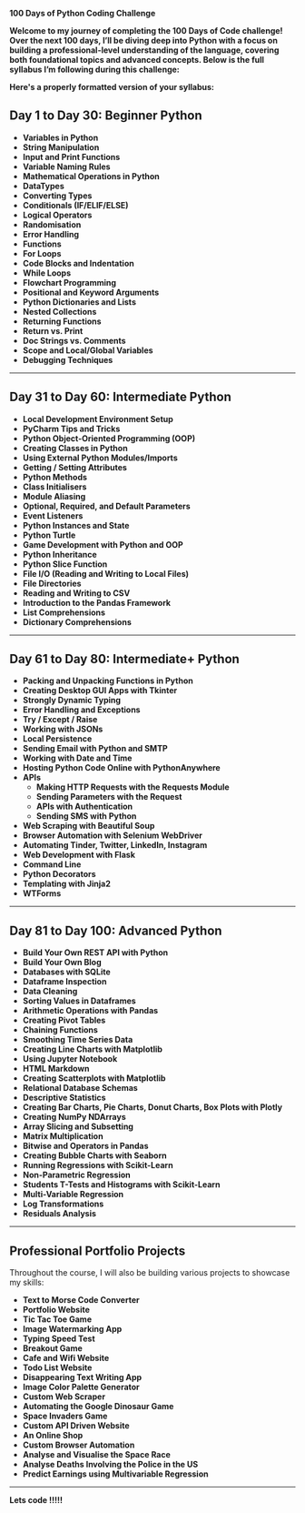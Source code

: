 **100 Days of Python Coding Challenge**

**Welcome to my journey of completing the 100 Days of Code challenge! Over the next 100 days, I’ll be diving deep into Python with a focus on building a professional-level understanding of the language, covering both foundational topics and advanced concepts. Below is the full syllabus I’m following during this challenge:**


**Here's a properly formatted version of your syllabus:**

## Day 1 to Day 30: Beginner Python

- **Variables in Python**
- **String Manipulation**
- **Input and Print Functions**
- **Variable Naming Rules**
- **Mathematical Operations in Python**
- **DataTypes**
- **Converting Types**
- **Conditionals (IF/ELIF/ELSE)**
- **Logical Operators**
- **Randomisation**
- **Error Handling**
- **Functions**
- **For Loops**
- **Code Blocks and Indentation**
- **While Loops**
- **Flowchart Programming**
- **Positional and Keyword Arguments**
- **Python Dictionaries and Lists**
- **Nested Collections**
- **Returning Functions**
- **Return vs. Print**
- **Doc Strings vs. Comments**
- **Scope and Local/Global Variables**
- **Debugging Techniques**

---

## Day 31 to Day 60: Intermediate Python

- **Local Development Environment Setup**
- **PyCharm Tips and Tricks**
- **Python Object-Oriented Programming (OOP)**
- **Creating Classes in Python**
- **Using External Python Modules/Imports**
- **Getting / Setting Attributes**
- **Python Methods**
- **Class Initialisers**
- **Module Aliasing**
- **Optional, Required, and Default Parameters**
- **Event Listeners**
- **Python Instances and State**
- **Python Turtle**
- **Game Development with Python and OOP**
- **Python Inheritance**
- **Python Slice Function**
- **File I/O (Reading and Writing to Local Files)**
- **File Directories**
- **Reading and Writing to CSV**
- **Introduction to the Pandas Framework**
- **List Comprehensions**
- **Dictionary Comprehensions**

---

## Day 61 to Day 80: Intermediate+ Python

- **Packing and Unpacking Functions in Python**
- **Creating Desktop GUI Apps with Tkinter**
- **Strongly Dynamic Typing**
- **Error Handling and Exceptions**
- **Try / Except / Raise**
- **Working with JSONs**
- **Local Persistence**
- **Sending Email with Python and SMTP**
- **Working with Date and Time**
- **Hosting Python Code Online with PythonAnywhere**
- **APIs**
  - **Making HTTP Requests with the Requests Module**
  - **Sending Parameters with the Request**
  - **APIs with Authentication**
  - **Sending SMS with Python**
- **Web Scraping with Beautiful Soup**
- **Browser Automation with Selenium WebDriver**
- **Automating Tinder, Twitter, LinkedIn, Instagram**
- **Web Development with Flask**
- **Command Line**
- **Python Decorators**
- **Templating with Jinja2**
- **WTForms**

---

## Day 81 to Day 100: Advanced Python

- **Build Your Own REST API with Python**
- **Build Your Own Blog**
- **Databases with SQLite**
- **Dataframe Inspection**
- **Data Cleaning**
- **Sorting Values in Dataframes**
- **Arithmetic Operations with Pandas**
- **Creating Pivot Tables**
- **Chaining Functions**
- **Smoothing Time Series Data**
- **Creating Line Charts with Matplotlib**
- **Using Jupyter Notebook**
- **HTML Markdown**
- **Creating Scatterplots with Matplotlib**
- **Relational Database Schemas**
- **Descriptive Statistics**
- **Creating Bar Charts, Pie Charts, Donut Charts, Box Plots with Plotly**
- **Creating NumPy NDArrays**
- **Array Slicing and Subsetting**
- **Matrix Multiplication**
- **Bitwise and Operators in Pandas**
- **Creating Bubble Charts with Seaborn**
- **Running Regressions with Scikit-Learn**
- **Non-Parametric Regression**
- **Students T-Tests and Histograms with Scikit-Learn**
- **Multi-Variable Regression**
- **Log Transformations**
- **Residuals Analysis**

---

## Professional Portfolio Projects

Throughout the course, I will also be building various projects to showcase my skills:

- **Text to Morse Code Converter**
- **Portfolio Website**
- **Tic Tac Toe Game**
- **Image Watermarking App**
- **Typing Speed Test**
- **Breakout Game**
- **Cafe and Wifi Website**
- **Todo List Website**
- **Disappearing Text Writing App**
- **Image Color Palette Generator**
- **Custom Web Scraper**
- **Automating the Google Dinosaur Game**
- **Space Invaders Game**
- **Custom API Driven Website**
- **An Online Shop**
- **Custom Browser Automation**
- **Analyse and Visualise the Space Race**
- **Analyse Deaths Involving the Police in the US**
- **Predict Earnings using Multivariable Regression**

---

 **Lets code !!!!!**
